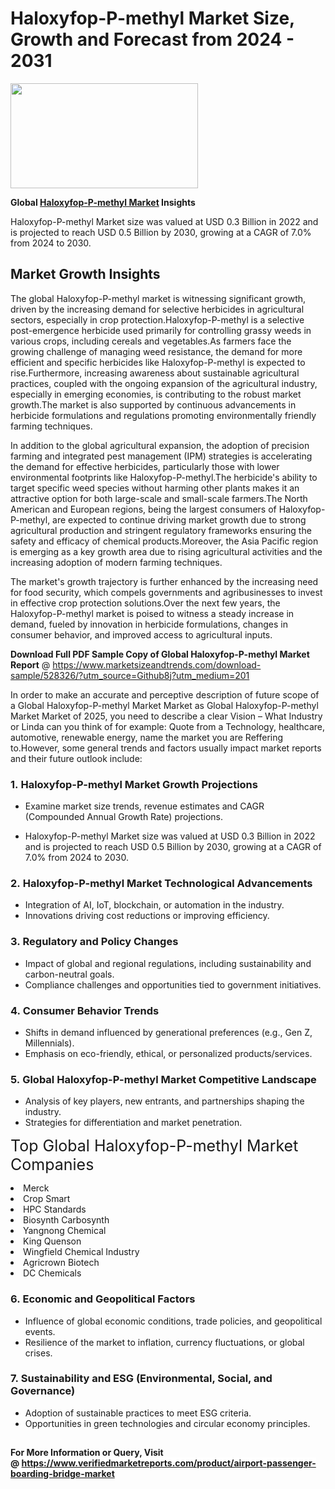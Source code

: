 <H1>Haloxyfop-P-methyl Market Size, Growth and Forecast from 2024 - 2031</H1><img class="aligncenter size-medium wp-image-584254" src="https://thirdeyenews.in/wp-content/uploads/2024/09/Global-Market-Research-300x168.jpeg" alt="" width="300" height="168" /><p><strong>Global&nbsp;<a href="https://www.marketsizeandtrends.com/download-sample/528326/?utm_source=Github8j?utm_medium=201">Haloxyfop-P-methyl Market</a> Insights</strong></p><p>Haloxyfop-P-methyl Market size was valued at USD 0.3 Billion in 2022 and is projected to reach USD 0.5 Billion by 2030, growing at a CAGR of 7.0% from 2024 to 2030.</p><p><h2>Market Growth Insights</h2> <p>The global Haloxyfop-P-methyl market is witnessing significant growth, driven by the increasing demand for selective herbicides in agricultural sectors, especially in crop protection.Haloxyfop-P-methyl is a selective post-emergence herbicide used primarily for controlling grassy weeds in various crops, including cereals and vegetables.As farmers face the growing challenge of managing weed resistance, the demand for more efficient and specific herbicides like Haloxyfop-P-methyl is expected to rise.Furthermore, increasing awareness about sustainable agricultural practices, coupled with the ongoing expansion of the agricultural industry, especially in emerging economies, is contributing to the robust market growth.The market is also supported by continuous advancements in herbicide formulations and regulations promoting environmentally friendly farming techniques.</p> <p>In addition to the global agricultural expansion, the adoption of precision farming and integrated pest management (IPM) strategies is accelerating the demand for effective herbicides, particularly those with lower environmental footprints like Haloxyfop-P-methyl.The herbicide's ability to target specific weed species without harming other plants makes it an attractive option for both large-scale and small-scale farmers.The North American and European regions, being the largest consumers of Haloxyfop-P-methyl, are expected to continue driving market growth due to strong agricultural production and stringent regulatory frameworks ensuring the safety and efficacy of chemical products.Moreover, the Asia Pacific region is emerging as a key growth area due to rising agricultural activities and the increasing adoption of modern farming techniques.</p> <p>The market's growth trajectory is further enhanced by the increasing need for food security, which compels governments and agribusinesses to invest in effective crop protection solutions.Over the next few years, the Haloxyfop-P-methyl market is poised to witness a steady increase in demand, fueled by innovation in herbicide formulations, changes in consumer behavior, and improved access to agricultural inputs.</p> <p><span class=""><strong>Download Full PDF Sample Copy of Global Haloxyfop-P-methyl Market Report</strong> @ <a href="https://www.marketsizeandtrends.com/download-sample/528326/?utm_source=Github8j?utm_medium=201" target="_blank">https://www.marketsizeandtrends.com/download-sample/528326/?utm_source=Github8j?utm_medium=201</a></span></p><p>In order to make an accurate and perceptive description of future scope of a Global&nbsp;Haloxyfop-P-methyl Market Market as Global&nbsp;Haloxyfop-P-methyl Market Market of 2025, you need to describe a clear Vision &ndash; What Industry or Linda can you think of for example: Quote from a Technology, healthcare, automotive, renewable energy, name the market you are Reffering to.However, some general trends and factors usually impact market reports and their future outlook include:</p><h3>1.&nbsp;<strong>Haloxyfop-P-methyl Market Growth Projections</strong></h3><ul><li>Examine market size trends, revenue estimates and CAGR (Compounded Annual Growth Rate) projections.</li><li><p>Haloxyfop-P-methyl Market size was valued at USD 0.3 Billion in 2022 and is projected to reach USD 0.5 Billion by 2030, growing at a CAGR of 7.0% from 2024 to 2030.</p></li></ul><h3>2.&nbsp;<strong>Haloxyfop-P-methyl Market Technological Advancements</strong></h3><ul><li>Integration of AI, IoT, blockchain, or automation in the industry.</li><li>Innovations driving cost reductions or improving efficiency.</li></ul><h3>3.&nbsp;<strong>Regulatory and Policy Changes</strong></h3><ul><li>Impact of global and regional regulations, including sustainability and carbon-neutral goals.</li><li>Compliance challenges and opportunities tied to government initiatives.</li></ul><h3>4.&nbsp;<strong>Consumer Behavior Trends</strong></h3><ul><li>Shifts in demand influenced by generational preferences (e.g., Gen Z, Millennials).</li><li>Emphasis on eco-friendly, ethical, or personalized products/services.</li></ul><h3>5.&nbsp;<strong>Global Haloxyfop-P-methyl Market Competitive Landscape</strong></h3><ul><li>Analysis of key players, new entrants, and partnerships shaping the industry.</li><li>Strategies for differentiation and market penetration.</li></ul><p data-pm-slice="1 1 []"><span style="color: inherit; font-family: inherit; font-size: 25px;">Top Global Haloxyfop-P-methyl Market Companies</span></p><div class="" data-test-id=""><p><li>Merck</li><li> Crop Smart</li><li> HPC Standards</li><li> Biosynth Carbosynth</li><li> Yangnong Chemical</li><li> King Quenson</li><li> Wingfield Chemical Industry</li><li> Agricrown Biotech</li><li> DC Chemicals</li></p></div><h3>6.&nbsp;<strong>Economic and Geopolitical Factors</strong></h3><ul><li>Influence of global economic conditions, trade policies, and geopolitical events.</li><li>Resilience of the market to inflation, currency fluctuations, or global crises.</li></ul><h3>7.&nbsp;<strong>Sustainability and ESG (Environmental, Social, and Governance)</strong></h3><ul><li>Adoption of sustainable practices to meet ESG criteria.</li><li>Opportunities in green technologies and circular economy principles.</li></ul><h2><strong style="font-size: 14px;">For More Information or Query, Visit @&nbsp;</strong><a style="background-color: #ffffff; font-size: 14px;" href="https://www.marketsizeandtrends.com/report/haloxyfop-p-methyl-market/" target="_blank">https://www.verifiedmarketreports.com/product/airport-passenger-boarding-bridge-market</a></h2>